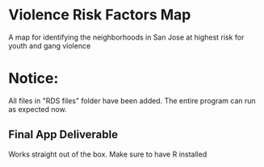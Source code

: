 # Violence Risk Factors Map
A map for identifying the neighborhoods in San Jose at highest risk for youth and gang violence

# Notice:

All files in "RDS files" folder have been added. The entire program can run as expected now. 

## Final App Deliverable 
Works straight out of the box. Make sure to have R installed
